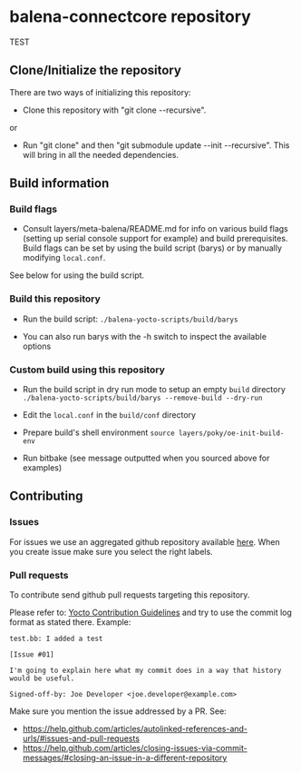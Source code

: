 #  balena-connectcore repository

TEST

## Clone/Initialize the repository

There are two ways of initializing this repository:
* Clone this repository with "git clone --recursive".

or

* Run "git clone" and then "git submodule update --init --recursive". This will
bring in all the needed dependencies.

## Build information

### Build flags

* Consult layers/meta-balena/README.md for info on various build flags (setting
up serial console support for example) and build prerequisites. Build flags can
be set by using the build script (barys) or by manually modifying `local.conf`.

See below for using the build script.

### Build this repository

* Run the build script:
  `./balena-yocto-scripts/build/barys`

* You can also run barys with the -h switch to inspect the available options

### Custom build using this repository

* Run the build script in dry run mode to setup an empty `build` directory
    `./balena-yocto-scripts/build/barys --remove-build --dry-run`

* Edit the `local.conf` in the `build/conf` directory

* Prepare build's shell environment
    `source layers/poky/oe-init-build-env`

* Run bitbake (see message outputted when you sourced above for examples)

## Contributing

### Issues

For issues we use an aggregated github repository available [here](https://github.com/balena-os/balenaos/issues). When you create issue make sure you select the right labels.

### Pull requests

To contribute send github pull requests targeting this repository.

Please refer to: [Yocto Contribution Guidelines](https://wiki.yoctoproject.org/wiki/Contribution_Guidelines#General_Information) and try to use the commit log format as stated there. Example:
```
test.bb: I added a test

[Issue #01]

I'm going to explain here what my commit does in a way that history
would be useful.

Signed-off-by: Joe Developer <joe.developer@example.com>
```

Make sure you mention the issue addressed by a PR. See:
* https://help.github.com/articles/autolinked-references-and-urls/#issues-and-pull-requests
* https://help.github.com/articles/closing-issues-via-commit-messages/#closing-an-issue-in-a-different-repository
